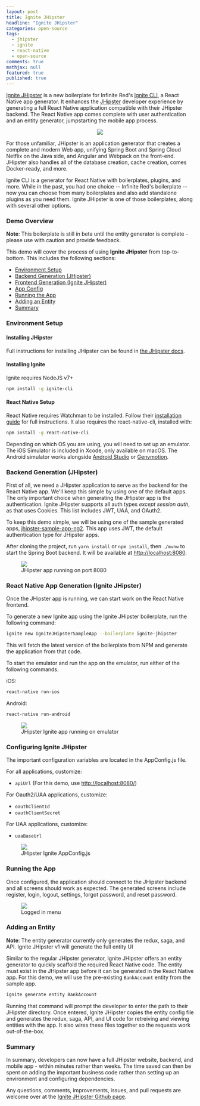 ```yaml
---
layout: post
title: Ignite JHipster
headline: "Ignite JHipster"
categories: open-source
tags: 
  - jhipster
  - ignite
  - react-native
  - open-source
comments: true
mathjax: null
featured: true
published: true
---
```


[Ignite JHipster](https://github.com/ruddell/ignite-jhipster/) is a new boilerplate for Infinite Red's [Ignite CLI](https://infinite.red/ignite), a React Native app generator.  It enhances the [JHipster](https://jhipster.github.io/) developer experience by generating a full React Native application compatible with their JHipster backend.  The React Native app comes complete with user authentication and an entity generator, jumpstarting the mobile app process.

<div style="text-align:center"><img src="{{ site.url }}/images/ignite-jhipster/logo.png" /></div>

For those unfamiliar, JHipster is an application generator that creates a complete and modern Web app, unifying Spring Boot and Spring Cloud Netflix on the Java side, and Angular and Webpack on the front-end. JHipster also handles all of the database creation, cache creation, comes Docker-ready, and more.

Ignite CLI is a generator for React Native with boilerplates, plugins, and more. While in the past, you had one choice -- Infinite Red's boilerplate -- now you can choose from many boilerplates and also add standalone plugins as you need them.  Ignite JHipster is one of those boilerplates, along with several other options.

### Demo Overview

**Note**: This boilerplate is still in beta until the entity generator is complete - please use with caution and provide feedback.

This demo will cover the process of using **Ignite JHipster** from top-to-bottom.  This includes the following sections:

 - [Environment Setup](#env)
 - [Backend Generation (JHipster)](#backend)
 - [Frontend Generation (Ignite JHipster)](#frontend)
 - [App Config](#config)
 - [Running the App](#running)
 - [Adding an Entity](#entity)
 - [Summary](#summary)

### <a name="env"></a>Environment Setup

#### Installing JHipster

Full instructions for installing JHipster can be found in [the JHipster docs](https://jhipster.github.io/installation/).

#### Installing Ignite

Ignite requires NodeJS v7+

```bash
npm install -g ignite-cli
```

#### React Native Setup

React Native requires Watchman to be installed.  Follow their [installation guide](https://facebook.github.io/watchman/docs/install.html) for full instructions.  It also requires the react-native-cli, installed with:

```bash
npm install -g react-native-cli
```

Depending on which OS you are using, you will need to set up an emulator.  The iOS Simulator is included in Xcode, only available on macOS.  The Android simulator works alongside [Android Studio](https://developer.android.com/studio/run/managing-avds.html) or [Genymotion](https://www.genymotion.com/).

### <a name="backend"></a>Backend Generation (JHipster)

First of all, we need a JHipster application to serve as the backend for the React Native app.  We'll keep this simple by using one of the default apps.  The only important choice when generating the JHipster app is the authentication.  Ignite JHipster supports all auth types *except session auth*, as that uses Cookies.  This list includes JWT, UAA, and OAuth2.

To keep this demo simple, we will be using one of the sample generated apps, [jhipster-sample-app-ng2](https://github.com/jhipster/jhipster-sample-app-ng2). This app uses JWT, the default authentication type for JHipster apps.

After cloning the project, run `yarn install` or `npm install`, then `./mvnw` to start the Spring Boot backend.  It will be available at [http://localhost:8080](http://localhost:8080).

<figure>
	<a href="{{ site.url }}/images/ignite-jhipster/jhipster-backend.jpg"><img src="{{ site.url }}/images/ignite-jhipster/jhipster-backend.jpg"></a>
	<figcaption>JHipster app running on port 8080</figcaption>
</figure>

### <a name="frontend"></a>React Native App Generation (Ignite JHipster)

Once the JHipster app is running, we can start work on the React Native frontend.

To generate a new Ignite app using the Ignite JHipster boilerplate, run the following command:

```bash
ignite new IgniteJHipsterSampleApp --boilerplate ignite-jhipster
```

This will fetch the latest version of the boilerplate from NPM and generate the application from that code.

To start the emulator and run the app on the emulator, run either of the following commands.

iOS:
```bash
react-native run-ios
```
Android:
```bash
react-native run-android
```

<figure>
	<a href="{{ site.url }}/images/ignite-jhipster/app-home.png"><img src="{{ site.url }}/images/ignite-jhipster/app-home.png"></a>
	<figcaption>JHipster Ignite app running on emulator</figcaption>
</figure>

### <a name="config"></a>Configuring Ignite JHipster

The important configuration variables are located in the AppConfig.js file.

For all applications, customize:
 - `apiUrl` (For this demo, use [http://localhost:8080/](http://localhost:8080/))

For Oauth2/UAA applications, customize:
 - `oauthClientId`
 - `oauthClientSecret`

For UAA applications, customize:
 - `uaaBaseUrl`

<figure>
	<a href="{{ site.url }}/images/ignite-jhipster/app-config.png"><img src="{{ site.url }}/images/ignite-jhipster/app-config.png"></a>
	<figcaption>JHipster Ignite AppConfig.js</figcaption>
</figure>

### <a name="running"></a>Running the App

Once configured, the application should connect to the JHipster backend and all screens should work as expected.  The generated screens include register, login, logout, settings, forgot password, and reset password.

<figure>
	<a href="{{ site.url }}/images/ignite-jhipster/screens.png"><img src="{{ site.url }}/images/ignite-jhipster/screens.png"></a>
	<figcaption>Logged in menu</figcaption>
</figure>

### <a name="entity"></a>Adding an Entity

**Note**: The entity generator currently only generates the redux, saga, and API.  Ignite JHipster v1 will generate the full entity UI

Similar to the regular JHipster generator, Ignite JHipster offers an entity generator to quickly scaffold the required React Native code.  The entity must exist in the JHipster app before it can be generated in the React Native app.  For this demo, we will use the pre-existing `BankAccount` entity from the sample app.

```bash
ignite generate entity BankAccount
```

Running that command will prompt the developer to enter the path to their JHipster directory.  Once entered, Ignite JHipster copies the entity config file and generates the redux, saga, API, and UI code for retreiving and viewing entities with the app.  It also wires these files together so the requests work out-of-the-box.

### <a name="summary"></a>Summary

In summary, developers can now have a full JHipster website, backend, and mobile app - within minutes rather than weeks.  The time saved can then be spent on adding the important business code rather than setting up an environment and configuring dependencies.

Any questions, comments, improvements, issues, and pull requests are welcome over at the [Ignite JHipster Github page](https://github.com/ruddell/ignite-jhipster/).
